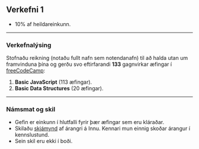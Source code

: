 ## Verkefni 1

- 10% af heildareinkunn.

---

### Verkefnalýsing
Stofnaðu reikning (notaðu fullt nafn sem notendanafn) til að halda utan um framvinduna þína og gerðu svo eftirfarandi **133** gagnvirkar æfingar í [freeCodeCamp](https://www.freecodecamp.org/learn/javascript-algorithms-and-data-structures/): 

1. **Basic JavaScript** (113 æfingar). 
1. **Basic Data Structures** (20 æfingar).
<!-- 1. **Object Oriented Programming** (fyrstu 4 æfingar af 26) -->

---

### Námsmat og skil

- Gefin er einkunn í hlutfalli fyrir þær æfingar sem eru kláraðar.
- Skilaðu [skjámynd](https://github.com/GunnarThorunnarson/FORR3JS05DU/blob/master/Myndir/v1_freecodecamp.PNG) af árangri á Innu. Kennari mun einnig skoðar árangur í kennslustund. 
- Sein skil eru ekki í boði.
